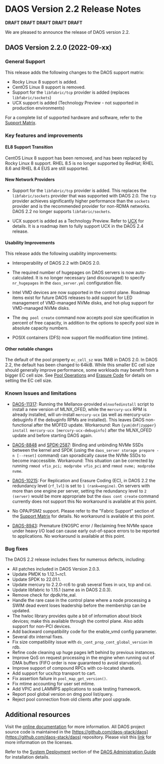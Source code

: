 # DAOS Version 2.2 Release Notes

**DRAFT** **DRAFT** **DRAFT** **DRAFT** **DRAFT**

We are pleased to announce the release of DAOS version 2.2.


## DAOS Version 2.2.0 (2022-09-xx)

### General Support

This release adds the following changes to the DAOS support matrix:

- Rocky Linux 8 support is added.
- CentOS Linux 8 support is removed.
- Support for the `libfabric/tcp` provider is added (replaces `libfabric/sockets`)
- UCX support is added (Technology Preview - not supported in production environments)

For a complete list of supported hardware and software, refer to the
[Support Matrix](https://docs.daos.io/v2.2/release/support_matrix/).

### Key features and improvements

#### EL8 Support Transition

CentOS Linux 8 support has been removed, and has been replaced by Rocky Linux 8 support.
RHEL 8.5 is no longer supported by RedHat; RHEL 8.6 and RHEL 8.4 EUS are still supported.

#### New Network Providers

- Support for the `libfabric/tcp` provider is added.
  This replaces the `libfabric/sockets` provider that was supported with DAOS 2.0.
  The `tcp` provider achieves significantly higher performance than the `sockets` provider
  and is the recommended provider for non-RDMA networks.
  DAOS 2.2 no longer supports `libfabric/sockets`.

- UCX support is added as a Technology Preview.
  Refer to [UCX](https://docs.daos.io/v2.2/admin/ucx/) for details.
  It is a roadmap item to fully support UCX in the DAOS 2.4 release.

#### Usability Improvements

This release adds the following usability improvements:

- Interoperability of DAOS 2.2 with DAOS 2.0.

- The required number of hugepages on DAOS servers is now auto-calculated.
  It is no longer necessary (and discouraged) to specify `nr_hugepages` in the
  `daos_server.yml` configuration file.

- Intel VMD devices are now supported in the control plane.
  Roadmap items exist for future DAOS releases to add
  support for LED management of VMD-managed NVMe disks,
  and hot-plug support for VMD-managed NVMe disks.

- The `dmg pool create` command now accepts pool size specification in percent
  of free capacity, in addition to the options to specify pool size in absolute
  capacity numbers.

- POSIX containers (DFS) now support file modification time (mtime).

#### Other notable changes

The default of the pool property `ec_cell_sz` was 1MiB in DAOS 2.0.
In DAOS 2.2, the default has been changed to 64kiB.
While this smaller EC cell size should generally improve performance,
some workloads may benefit from a bigger EC cell size.
See [Pool Operations](../admin/pool_operations/) and
[Erasure Code](../user/container/#erasure-code) for details
on setting the EC cell size.


### Known Issues and limitations

- [DAOS-11317](https://daosio.atlassian.net/browse/DAOS-11317):
  Running the Mellanox-provided `mlnxofedinstall` script to install a new version of MLNX\_OFED,
  while the `mercury-ucx` RPM is already installed, will un-install `mercury-ucx`
  (as well as mercury-ucx-debuginfo if the debuginfo RPMs are installed).
  This leaves DAOS non-functional after the MOFED update.
  Workaround: Run `{yum|dnf|zypper} install mercury-ucx [mercury-ucx-debuginfo]`
  after the MLNX\_OFED update and before starting DAOS again.

- [DAOS-8848](https://daosio.atlassian.net/browse/DAOS-8848) and
  [SPDK-2587](https://github.com/spdk/spdk/issues/2587):
  Binding and unbinding NVMe SSDs between the kernel and SPDK (using the
  `daos_server storage prepare -n [--reset]` command) can sporadically cause
  the NVMe SSDs to become inaccessible.
  Workaround: This situation can be corrected by
  running `rmmod vfio_pci; modprobe vfio_pci` and `rmmod nvme; modprobe nvme`.

- [DAOS-10215](https://daosio.atlassian.net/browse/DAOS-10215):
  For Replication and Erasure Coding (EC), in DAOS 2.2 the redundancy level (`rf_lvl`)
  is set to `1 (rank=engine)`. On servers with more than one engine per server,
  setting the redundancy level to `2 (server)` would be more appropriate
  but the `daos cont create` command currently does not support this
  No workaround is available at this point.

- No OPA/PSM2 support.
  Please refer to the "Fabric Support" section of the
  [Support Matrix](https://docs.daos.io/v2.0/release/support_matrix/) for details.
  No workaround is available at this point.

- [DAOS-8943](https://daosio.atlassian.net/browse/DAOS-8943):
  Premature ENOSPC error / Reclaiming free NVMe space under heavy I/O load can cause early
  out-of-space errors to be reported to applications.
  No workaround is available at this point.

### Bug fixes

The DAOS 2.2 release includes fixes for numerous defects, including:

- All patches included in DAOS Version 2.0.3.
- Update PMDK to 1.12.1~rc1.
- Update SPDK to 22.01.1.
- Update mercury to 2.2.0-rc6 to grab several fixes in ucx, tcp and cxi.
- Update libfabric to 1.15.1 (same as in DAOS 2.0.3).
- Remove check for dpdk/rte\_eal.
- Handle the rare case in the control plane where a node processing a SWIM dead event
  loses leadership before the membership can be updated.
- The hwloc library provides quite a bit of information about block devices;
  make this available through the control plane. Also adds support for non-PCI devices.
- Add backward compatibility code for the enable\_vmd config parameter.
- Several dtx internal fixes.
- Fix size compatibility issue with `ds_cont_prop_cont_global_version` in rdb.
- Refine code cleaning up huge pages left behind by previous instances.
- Improve QoS on request processing in the engine when running out of DMA buffers
  (FIFO order is now guaranteed to avoid starvation).
- Improve support of compound RPCs with co-located shards.
- Add support for ucx/tcp transport to cart.
- Fix assertion failure in `pool_map_get_version()`.
- Fix mtime accounting for user set mtime.
- Add VPIC and LAMMPS applications to soak testing framework.
- Report pool global version on dmg pool list/query.
- Reject pool connection from old clients after pool upgrade.

## Additional resources

Visit the [online documentation](https://docs.daos.io/v2.2/) for more
information. All DAOS project source code is maintained in the
[https://github.com/daos-stack/daos](https://github.com/daos-stack/daos) repository.
Please visit this [link](https://github.com/daos-stack/daos/blob/release/2.2/LICENSE)
for more information on the licenses.

Refer to the [System Deployment](https://docs.daos.io/v2.2/admin/deployment/)
section of the [DAOS Administration Guide](https://docs.daos.io/v2.2/admin/hardware/)
for installation details.
